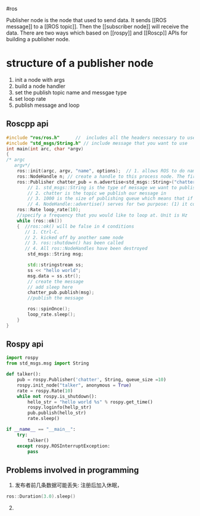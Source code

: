 #ros 

Publisher node is the node that used to send data. It sends [[ROS message]]  to a [[ROS topic]]. Then the [[subscriber node]] will receive the data. There are two ways which based on [[rospy]] and [[Roscp]] APIs for building a publisher node.

# structure of a publisher node

1. init a node with args
2. build a node handler
3. set the publish topic name and messgae type
4. set loop rate
5. publish message and loop

## Roscpp api
```cpp
#include "ros/ros.h"      //  includes all the headers necessary to use the most common public pieces of the ROS system
#include "std_msgs/String.h" // include message that you want to use
int main(int arc, char *argv)
{
/* argc
   argv*/
	ros::init(argc, argv, "name", options);  // 1. allows ROS to do name remapping through the command line. 2. Specify the name of the node which should be unique in a running system. 
	ros::NodeHandle n; // create a handle to this process node. The first hadle will initialize the whole node, the last one destructed will clean up all the resources used. 
	ros::Publisher chatter_pub = n.advertise<std_msgs::String>("chatter", 1000);  // 
	    // 1. std_msgs::String is the type of message we want to publish 
	    // 2. chatter is the topic we publish our message in
	    // 3. 1000 is the size of publishing queue which means that if we publish data too quickly, the system will buffer up to 1000 messgages. 
	    // 4. NodeHandle::advertise() serves for two purpose: (1) it contains pulish() method that lets you publish messages onto the topic. (2) when goes out of scope, it will automatically unadvertise 
	ros::Rate loop_rate(10);
	//specify a frequency that you would like to loop at. Unit is Hz
	while (ros::ok())
	{  //ros::ok() will be false in 4 conditions
	   // 1. Ctrl-C. 
	   // 2. kicked off by another same node 
	   // 3. ros::shutdown() has been called 
	   // 4. All ros::NodeHandles have been destroyed
		std_msgs::String msg;

		std::stringstream ss;
		ss << "hello world"; 
		msg.data = ss.str();
		// create the message 
		// add sleep here 
		chatter_pub.publish(msg);
		//publish the message 

		ros::spinOnce();
		loop_rate.sleep();
	}
}
```

## Rospy api
```python
import rospy 
from std_msgs.msg import String 

def talker():
	pub = rospy.Publisher('chatter', String, queue_size =10)
	rospy.init_node("talker", anonymous = True)
	rate = rospy.Rate(10)
	while not rospy.is_shutdown():
		hello_str = "hello world %s" % rospy.get_time() 
		rospy.loginfo(hellp_str)
		pub.publish(hello_str)
		rate.sleep()

if __name__ == "__main__":
	try:
		talker()
	except rospy.ROSInterruptException:
		pass
```

## Problems involved in programming  
1. 发布者前几条数据可能丢失: 注册后加入休眠，
```C++
ros::Duration(3.0).sleep()
```
2. 